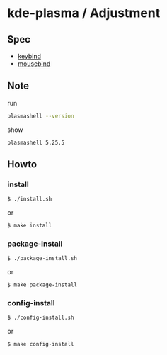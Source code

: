 
# kde-plasma / Adjustment


## Spec

* [keybind](spec-keybind.md)
* [mousebind](spec-mousebind.md)


## Note

run

``` sh
plasmashell --version
```

show

```
plasmashell 5.25.5
```


## Howto


### install

``` sh
$ ./install.sh
```

or

``` sh
$ make install
```


### package-install

``` sh
$ ./package-install.sh
```

or

``` sh
$ make package-install
```


### config-install

``` sh
$ ./config-install.sh
```

or

``` sh
$ make config-install
```
